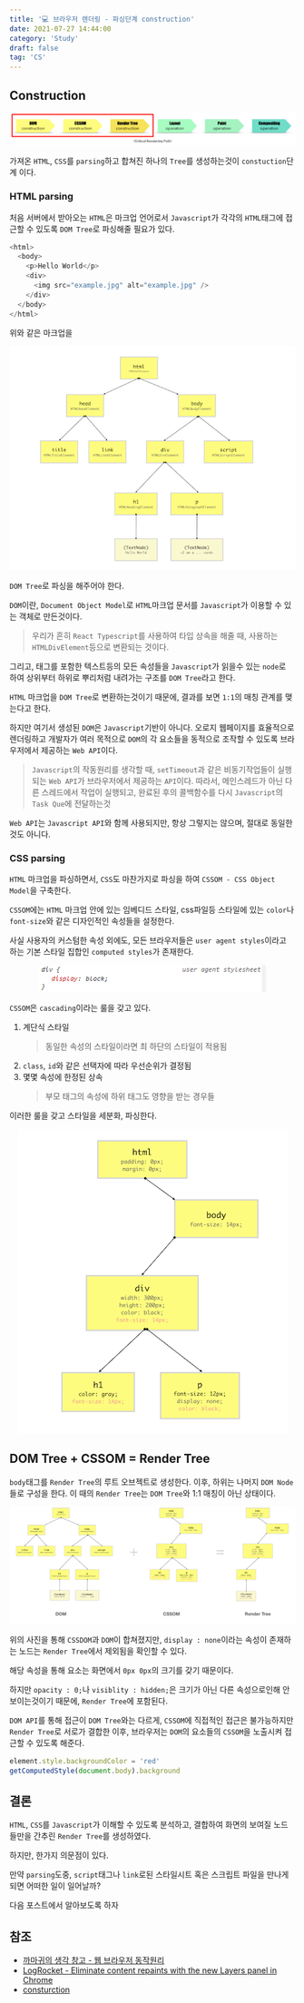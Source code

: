 ```yaml
---
title: '💻 브라우저 렌더링 - 파싱단계 construction'
date: 2021-07-27 14:44:00
category: 'Study'
draft: false
tag: 'CS'
---
```


## Construction

<div style="margin : 0 auto; text-align : center">
  <img src="/img/2021/07/27/construction1.PNG" alt="1">
</div>

가져온 `HTML`, `CSS`를 `parsing`하고 합쳐진 하나의 `Tree`를 생성하는것이 `constuction`단계 이다.

### HTML parsing

처음 서버에서 받아오는 `HTML`은 마크업 언어로서 `Javascript`가 각각의 `HTML`태그에 접근할 수 있도록 `DOM Tree`로 파싱해줄 필요가 있다.

```js
<html>
  <body>
    <p>Hello World</p>
    <div>
      <img src="example.jpg" alt="example.jpg" />
    </div>
  </body>
</html>
```

위와 같은 마크업을

<div style="margin : 0 auto; text-align : center">
  <img src="/img/2021/07/27/construction2.PNG" alt="2">
</div>

`DOM Tree`로 파싱을 해주어야 한다.

`DOM`이란, `Document Object Model`로 `HTML`마크업 문서를 `Javascript`가 이용할 수 있는 객체로 만든것이다.

> 우리가 흔히 `React Typescript`를 사용하여 타입 상속을 해줄 때, 사용하는 `HTMLDivElement`등으로 변환되는 것이다.

그리고, 태그를 포함한 텍스트등의 모든 속성들을 `Javascript`가 읽을수 있는 `node`로 하여 상위부터 하위로 뿌리처럼 내려가는 구조를 `DOM Tree`라고 한다.

`HTML` 마크업을 `DOM Tree`로 변환하는것이기 때문에, 결과를 보면 `1:1`의 매칭 관계를 맺는다고 한다.

하지만 여기서 생성된 `DOM`은 `Javascript`기반이 아니다. 오로지 웹페이지를 효율적으로 렌더링하고 개발자가 여러 목적으로 `DOM`의 각 요소들을 동적으로 조작할 수 있도록 브라우저에서 제공하는 `Web API`이다.

> `Javascript`의 작동원리를 생각할 때, `setTimeout`과 같은 비동기작업들이 실행되는 `Web API`가 브라우저에서 제공하는 `API`이다. 따라서, 메인스레드가 아닌 다른 스레드에서 작업이 실행되고, 완료된 후의 콜백함수를 다시 `Javascript`의 `Task Que`에 전달하는것

`Web API`는 `Javascript API`와 함께 사용되지만, 항상 그렇지는 않으며, 절대로 동일한것도 아니다.

### CSS parsing

`HTML` 마크업을 파싱하면서, `CSS`도 마찬가지로 파싱을 하여 `CSSOM - CSS Object Model`을 구축한다.

`CSSOM`에는 `HTML` 마크업 안에 있는 임베디드 스타일, css파일등 스타일에 있는 `color`나 `font-size`와 같은 디자인적인 속성들을 설정한다.

사실 사용자의 커스텀한 속성 외에도, 모든 브라우저들은 `user agent styles`이라고 하는 기본 스타일 집합인 `computed styles`가 존재한다.

<div style="margin : 0 auto; text-align : center">
  <img src="/img/2021/07/27/construction3.PNG" alt="3">
</div>

`CSSOM`은 `cascading`이라는 룰을 갖고 있다.

1. 계단식 스타일
   > 동일한 속성의 스타일이라면 최 하단의 스타일이 적용됨
2. `class`, `id`와 같은 선택자에 따라 우선순위가 결정됨
3. 몇몇 속성에 한정된 상속
   > 부모 태그의 속성에 하위 태그도 영향을 받는 경우들

이러한 룰을 갖고 스타일을 세분화, 파싱한다.

<div style="margin : 0 auto; text-align : center">
  <img src="/img/2021/07/27/construction4.PNG" alt="4">
</div>

## DOM Tree + CSSOM = Render Tree

`body`태그를 `Render Tree`의 루트 오브젝트로 생성한다. 이후, 하위는 나머지 `DOM Node`들로 구성을 한다. 이 때의 `Render Tree`는 `DOM Tree`와 1:1 매칭이 아닌 상태이다.

<div style="margin : 0 auto; text-align : center">
  <img src="/img/2021/07/27/construction5.PNG" alt="5">
</div>

위의 사진을 통해 `CSSDOM`과 `DOM`이 합쳐졌지만, `display : none`이라는 속성이 존재하는 노드는 `Render Tree`에서 제외됨을 확인할 수 있다.

해당 속성을 통해 요소는 화면에서 `0px 0px`의 크기를 갖기 때문이다.

하지만 `opacity : 0;`나 `visiblity : hidden;`은 크기가 아닌 다른 속성으로인해 안보이는것이기 때문에, `Render Tree`에 포함된다.

`DOM API`를 통해 접근이 `DOM Tree`와는 다르게, `CSSOM`에 직접적인 접근은 불가능하지만 `Render Tree`로 서로가 결합한 이후, 브라우저는 `DOM`의 요소들의 `CSSOM`을 노출시켜 접근할 수 있도록 해준다.

```js
element.style.backgroundColor = 'red'
getComputedStyle(document.body).background
```

## 결론

`HTML`, `CSS`를 `Javascript`가 이해할 수 있도록 분석하고, 결합하여 화면의 보여질 노드들만을 간추린 `Render Tree`를 생성하였다.

하지만, 한가지 의문점이 있다.

만약 `parsing`도중, `script`태그나 `link`로된 스타일시트 혹은 스크립트 파일을 만나게되면 어떠한 일이 일어날까?

다음 포스트에서 알아보도록 하자

## 참조

- [까마귀의 생각 창고 - 웹 브라우저 동작원리](https://development-crow.tistory.com/5)
- [LogRocket - Eliminate content repaints with the new Layers panel in Chrome](https://blog.logrocket.com/eliminate-content-repaints-with-the-new-layers-panel-in-chrome-e2c306d4d752/)
- [consturction](https://sangcho.tistory.com/entry/browser-rendering-construction)
